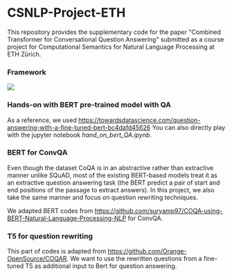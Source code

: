 # CSNLP-Project-ETH
This repository provides the supplementary code for the paper "Combined Transformer for Conversational Question
Answering" submitted as a course project for Computational Semantics for Natural Language Processing at ETH Zürich.

### Framework

![](images/CSNLP_framework.png)

### Hands-on with BERT pre-trained model with QA
As a reference, we used https://towardsdatascience.com/question-answering-with-a-fine-tuned-bert-bc4dafd45626
You can also directly play with the jupyter notebook *hand_on_bert_QA.ipynb*.

### BERT for ConvQA
Even though the dataset CoQA is in an abstractive rather than extractive manner unlike SQuAD, most of the existing BERT-based models treat it as an extractive question answering task (the BERT predict a pair of start and end positions of the passage to extract answers). In this project, we also take the same manner and focus on question rewriting techniques.

We adapted BERT codes from https://github.com/suryamp97/COQA-using-BERT-Natural-Language-Processing-NLP for ConvQA.

### T5 for question rewriting
This part of codes is adapted from https://github.com/Orange-OpenSource/COQAR.
We want to use the rewritten questions from a fine-tuned T5 as additional input to Bert for question answering.
